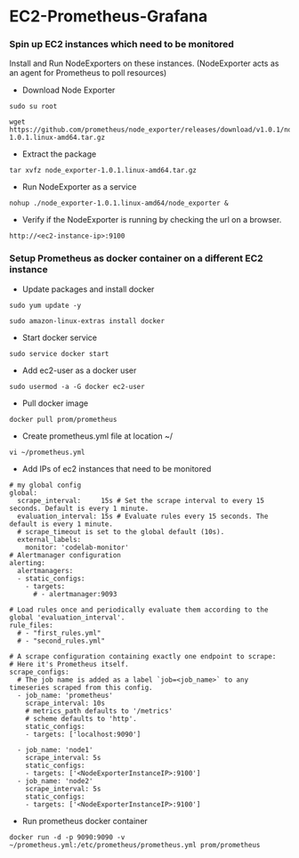 # EC2-Prometheus-Grafana

### Spin up EC2 instances which need to be monitored

Install and Run NodeExporters on these instances. (NodeExporter acts as an agent for Prometheus to poll resources)

* Download Node Exporter
```
sudo su root

wget https://github.com/prometheus/node_exporter/releases/download/v1.0.1/node_exporter-1.0.1.linux-amd64.tar.gz
````

* Extract the package 
```
tar xvfz node_exporter-1.0.1.linux-amd64.tar.gz
````

* Run NodeExporter as a service
```
nohup ./node_exporter-1.0.1.linux-amd64/node_exporter &
````

* Verify if the NodeExporter is running by checking the url on a browser.
```
http://<ec2-instance-ip>:9100
````


### Setup Prometheus as docker container on a different EC2 instance

* Update packages and install docker
```
sudo yum update -y

sudo amazon-linux-extras install docker
````
* Start docker service
```
sudo service docker start
````
* Add ec2-user as a docker user
```
sudo usermod -a -G docker ec2-user
````
* Pull docker image
```
docker pull prom/prometheus
````
* Create prometheus.yml file at location ~/
```
vi ~/prometheus.yml
````
* Add IPs of ec2 instances that need to be monitored
```
# my global config
global:
  scrape_interval:     15s # Set the scrape interval to every 15 seconds. Default is every 1 minute.
  evaluation_interval: 15s # Evaluate rules every 15 seconds. The default is every 1 minute.
  # scrape_timeout is set to the global default (10s).
  external_labels:
    monitor: 'codelab-monitor'
# Alertmanager configuration
alerting:
  alertmanagers:
  - static_configs:
    - targets:
      # - alertmanager:9093

# Load rules once and periodically evaluate them according to the global 'evaluation_interval'.
rule_files:
  # - "first_rules.yml"
  # - "second_rules.yml"

# A scrape configuration containing exactly one endpoint to scrape:
# Here it's Prometheus itself.
scrape_configs:
  # The job name is added as a label `job=<job_name>` to any timeseries scraped from this config.
  - job_name: 'prometheus'
    scrape_interval: 10s
    # metrics_path defaults to '/metrics'
    # scheme defaults to 'http'.
    static_configs:
    - targets: ['localhost:9090']
  
  - job_name: 'node1'
    scrape_interval: 5s
    static_configs:
    - targets: ['<NodeExporterInstanceIP>:9100']
  - job_name: 'node2'
    scrape_interval: 5s
    static_configs:
    - targets: ['<NodeExporterInstanceIP>:9100']
````

* Run prometheus docker container
```
docker run -d -p 9090:9090 -v ~/prometheus.yml:/etc/prometheus/prometheus.yml prom/prometheus
````

